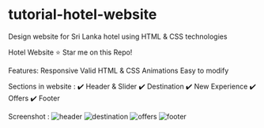 # tutorial-hotel-website
Design website for Sri Lanka hotel  using HTML &amp; CSS technologies

Hotel Website ⭐ Star me on this Repo!

Features: Responsive Valid HTML & CSS Animations Easy to modify

Sections in website : ✔️ Header & Slider ✔️ Destination ✔️ New Experience ✔️ Offers ✔️ Footer

Screenshot :
![header](https://github.com/SaziRanasinghe/tutorial-hotel-website/assets/115983813/97944718-4051-4221-952f-42b539d85dc5)
![destination](https://github.com/SaziRanasinghe/tutorial-hotel-website/assets/115983813/8c74b855-ebf3-47e5-95aa-4146e21a5ec2)
![offers](https://github.com/SaziRanasinghe/tutorial-hotel-website/assets/115983813/35dd2fbe-c7bf-4147-8e8e-192c0b6330b5)
![footer](https://github.com/SaziRanasinghe/tutorial-hotel-website/assets/115983813/88beeb28-5c47-400e-ba22-37fca2f1b47e)
